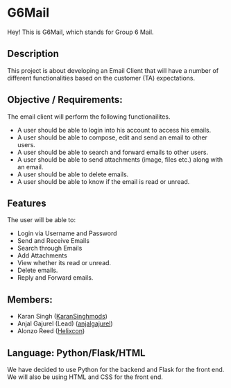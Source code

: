 # G6Mail

Hey! This is G6Mail, which stands for Group 6 Mail.

## Description
This project is about developing an Email Client that will have a number of different functionalities based on the customer (TA) expectations.

## Objective / Requirements:
  The email client will perform the following functionailites.
   * A user should be able to login into his account to access his emails.
   * A user should be able to compose, edit and send an email to other users.
   * A user should be able to search and forward emails to other users.
   * A user should be able to send attachments (image, files etc.) along with an email.
   * A user should be able to delete emails.
   * A user should be able to know if the email is read or unread.

## Features
  The user will be able to:
  * Login via Username and Password
  * Send and Receive Emails
  * Search through Emails
  * Add Attachments
  * View whether its read or unread.
  * Delete emails.
  * Reply and Forward emails.

## Members:
* Karan Singh ([KaranSinghmods](https://github.com/KaranSinghmods))
* Anjal Gajurel (Lead) ([anjalgajurel](https://github.com/anjalgajurel))
* Alonzo Reed ([Helixcon](https://github.com/Helixcon))

## Language: Python/Flask/HTML
  We have decided to use Python for the backend and Flask for the front end. We will also be using HTML and CSS for the front end. 
